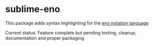 # sublime-eno

This package adds syntax highlighting for the [eno notation language](https://eno-lang.org)

Current status: Feature complete but pending testing, cleanup, documentation and proper packaging
